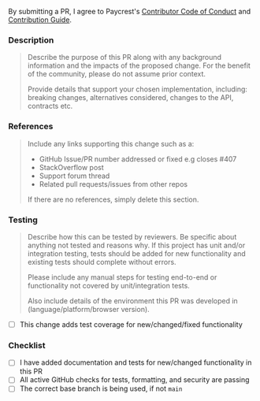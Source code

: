 By submitting a PR, I agree to Paycrest's [Contributor Code of Conduct](https://paycrest.notion.site/Contributor-Code-of-Conduct-1602482d45a2806bab75fd314b381f4c) and [Contribution Guide](https://paycrest.notion.site/Contribution-Guide-1602482d45a2809a8930e6ad565c906a).


### Description

> Describe the purpose of this PR along with any background information and the impacts of the proposed change. For the benefit of the community, please do not assume prior context.
>
> Provide details that support your chosen implementation, including: breaking changes, alternatives considered, changes to the API, contracts etc.


### References

> Include any links supporting this change such as a:
>
> - GitHub Issue/PR number addressed or fixed e.g closes #407
> - StackOverflow post
> - Support forum thread
> - Related pull requests/issues from other repos
>
> If there are no references, simply delete this section.


### Testing

> Describe how this can be tested by reviewers. Be specific about anything not tested and reasons why. If this project has unit and/or integration testing, tests should be added for new functionality and existing tests should complete without errors.
>
> Please include any manual steps for testing end-to-end or functionality not covered by unit/integration tests.
>
> Also include details of the environment this PR was developed in (language/platform/browser version).

- [ ] This change adds test coverage for new/changed/fixed functionality


### Checklist

- [ ] I have added documentation and tests for new/changed functionality in this PR
- [ ] All active GitHub checks for tests, formatting, and security are passing
- [ ] The correct base branch is being used, if not `main`